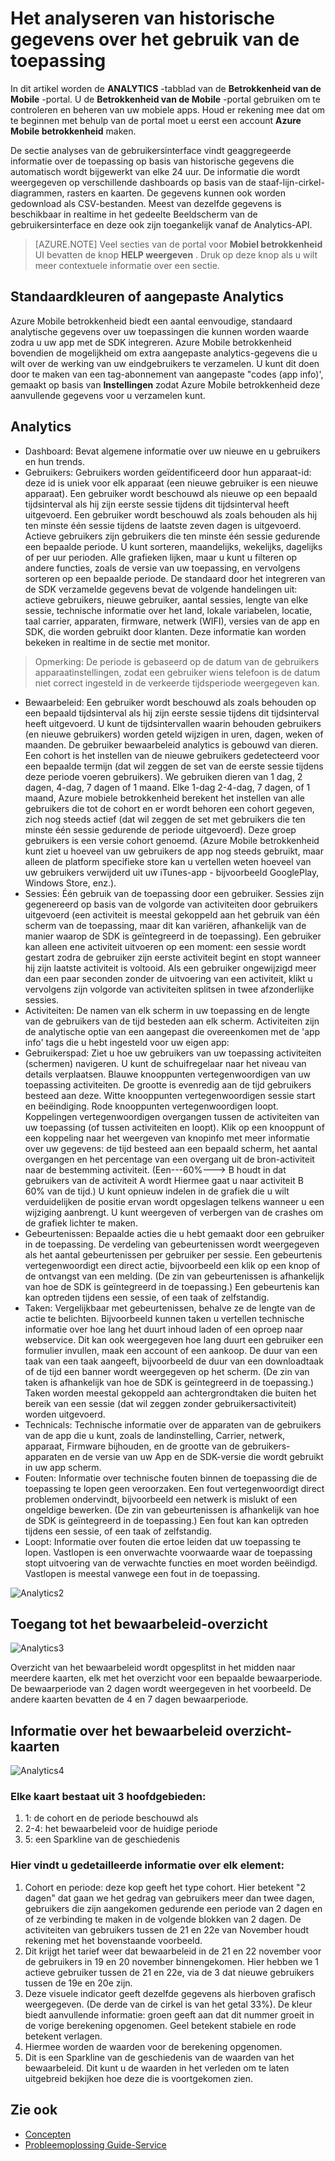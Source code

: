 <properties
   pageTitle="Gebruikersinterface van Azure mobiele betrokkenheid - analyses"
   description="Meer informatie over het analyseren van historische gegevens over uw-toepassing via Azure Mobile betrokkenheid"
   services="mobile-engagement"
   documentationCenter=""
   authors="piyushjo"
   manager="dwrede"
   editor=""/>

<tags
   ms.service="mobile-engagement"
   ms.devlang="na"
   ms.topic="article"
   ms.tgt_pltfrm="mobile-multiple"
   ms.workload="mobile"
   ms.date="08/19/2016"
   ms.author="piyushjo"/>

# <a name="how-to-analyze-historical-data-about-your-application"></a>Het analyseren van historische gegevens over het gebruik van de toepassing

In dit artikel worden de **ANALYTICS** -tabblad van de **Betrokkenheid van de Mobile** -portal. U de **Betrokkenheid van de Mobile** -portal gebruiken om te controleren en beheren van uw mobiele apps. Houd er rekening mee dat om te beginnen met behulp van de portal moet u eerst een account **Azure Mobile betrokkenheid** maken.


De sectie analyses van de gebruikersinterface vindt geaggregeerde informatie over de toepassing op basis van historische gegevens die automatisch wordt bijgewerkt van elke 24 uur. De informatie die wordt weergegeven op verschillende dashboards op basis van de staaf-lijn-cirkel-diagrammen, rasters en kaarten. De gegevens kunnen ook worden gedownload als CSV-bestanden. Meest van dezelfde gegevens is beschikbaar in realtime in het gedeelte Beeldscherm van de gebruikersinterface en deze ook zijn toegankelijk vanaf de Analytics-API.

>[AZURE.NOTE] Veel secties van de portal voor **Mobiel betrokkenheid** UI bevatten de knop **HELP weergeven** . Druk op deze knop als u wilt meer contextuele informatie over een sectie.

## <a name="standard-and-custom-analytics"></a>Standaardkleuren of aangepaste Analytics

Azure Mobile betrokkenheid biedt een aantal eenvoudige, standaard analytische gegevens over uw toepassingen die kunnen worden waarde zodra u uw app met de SDK integreren. Azure Mobile betrokkenheid bovendien de mogelijkheid om extra aangepaste analytics-gegevens die u wilt over de werking van uw eindgebruikers te verzamelen. U kunt dit doen door te maken van een tag-abonnement van aangepaste "codes (app info)', gemaakt op basis van **Instellingen** zodat Azure Mobile betrokkenheid deze aanvullende gegevens voor u verzamelen kunt.



## <a name="analytics"></a>Analytics
- Dashboard: Bevat algemene informatie over uw nieuwe en u gebruikers en hun trends.
- Gebruikers: Gebruikers worden geïdentificeerd door hun apparaat-id: deze id is uniek voor elk apparaat (een nieuwe gebruiker is een nieuwe apparaat). Een gebruiker wordt beschouwd als nieuwe op een bepaald tijdsinterval als hij zijn eerste sessie tijdens dit tijdsinterval heeft uitgevoerd. Een gebruiker wordt beschouwd als zoals behouden als hij ten minste één sessie tijdens de laatste zeven dagen is uitgevoerd. Actieve gebruikers zijn gebruikers die ten minste één sessie gedurende een bepaalde periode. U kunt sorteren, maandelijks, wekelijks, dagelijks of per uur perioden. Alle grafieken lijken, maar u kunt u filteren op andere functies, zoals de versie van uw toepassing, en vervolgens sorteren op een bepaalde periode. De standaard door het integreren van de SDK verzamelde gegevens bevat de volgende handelingen uit: actieve gebruikers, nieuwe gebruiker, aantal sessies, lengte van elke sessie, technische informatie over het land, lokale variabelen, locatie, taal carrier, apparaten, firmware, netwerk (WIFI), versies van de app en SDK, die worden gebruikt door klanten. Deze informatie kan worden bekeken in realtime in de sectie met monitor.

> Opmerking: De periode is gebaseerd op de datum van de gebruikers apparaatinstellingen, zodat een gebruiker wiens telefoon is de datum niet correct ingesteld in de verkeerde tijdsperiode weergegeven kan.

- Bewaarbeleid: Een gebruiker wordt beschouwd als zoals behouden op een bepaald tijdsinterval als hij zijn eerste sessie tijdens dit tijdsinterval heeft uitgevoerd. U kunt de tijdsintervallen waarin behouden gebruikers (en nieuwe gebruikers) worden geteld wijzigen in uren, dagen, weken of maanden. De gebruiker bewaarbeleid analytics is gebouwd van dieren. Een cohort is het instellen van de nieuwe gebruikers gedetecteerd voor een bepaalde termijn (dat wil zeggen de set van de eerste sessie tijdens deze periode voeren gebruikers). We gebruiken dieren van 1 dag, 2 dagen, 4-dag, 7 dagen of 1 maand. Elke 1-dag 2-4-dag, 7 dagen, of 1 maand, Azure mobiele betrokkenheid berekent het instellen van alle gebruikers die tot de cohort en er wordt behoren een cohort gegeven, zich nog steeds actief (dat wil zeggen de set met gebruikers die ten minste één sessie gedurende de periode uitgevoerd). Deze groep gebruikers is een versie cohort genoemd. (Azure Mobile betrokkenheid kunt ziet u hoeveel van uw gebruikers de app nog steeds gebruikt, maar alleen de platform specifieke store kan u vertellen weten hoeveel van uw gebruikers verwijderd uit uw iTunes-app - bijvoorbeeld GooglePlay, Windows Store, enz.).
- Sessies: Één gebruik van de toepassing door een gebruiker. Sessies zijn gegenereerd op basis van de volgorde van activiteiten door gebruikers uitgevoerd (een activiteit is meestal gekoppeld aan het gebruik van één scherm van de toepassing, maar dit kan variëren, afhankelijk van de manier waarop de SDK is geïntegreerd in de toepassing). Een gebruiker kan alleen ene activiteit uitvoeren op een moment: een sessie wordt gestart zodra de gebruiker zijn eerste activiteit begint en stopt wanneer hij zijn laatste activiteit is voltooid. Als een gebruiker ongewijzigd meer dan een paar seconden zonder de uitvoering van een activiteit, klikt u vervolgens zijn volgorde van activiteiten splitsen in twee afzonderlijke sessies.
- Activiteiten: De namen van elk scherm in uw toepassing en de lengte van de gebruikers van de tijd besteden aan elk scherm. Activiteiten zijn de analytische optie van een aangepast die overeenkomen met de 'app info' tags die u hebt ingesteld voor uw eigen app:
- Gebruikerspad: Ziet u hoe uw gebruikers van uw toepassing activiteiten (schermen) navigeren. U kunt de schuifregelaar naar het niveau van details verplaatsen. Blauwe knooppunten vertegenwoordigen van uw toepassing activiteiten. De grootte is evenredig aan de tijd gebruikers besteed aan deze. Witte knooppunten vertegenwoordigen sessie start en beëindiging. Rode knooppunten vertegenwoordigen loopt. Koppelingen vertegenwoordigen overgangen tussen de activiteiten van uw toepassing (of tussen activiteiten en loopt). Klik op een knooppunt of een koppeling naar het weergeven van knopinfo met meer informatie over uw gegevens: de tijd besteed aan een bepaald scherm, het aantal overgangen en het percentage van een overgang uit de bron-activiteit naar de bestemming activiteit. (Een---60%---> B houdt in dat gebruikers van de activiteit A wordt Hiermee gaat u naar activiteit B 60% van de tijd.) U kunt opnieuw indelen in de grafiek die u wilt verduidelijken de positie ervan wordt opgeslagen telkens wanneer u een wijziging aanbrengt. U kunt weergeven of verbergen van de crashes om de grafiek lichter te maken.
- Gebeurtenissen: Bepaalde acties die u hebt gemaakt door een gebruiker in de toepassing. De verdeling van gebeurtenissen wordt weergegeven als het aantal gebeurtenissen per gebruiker per sessie. Een gebeurtenis vertegenwoordigt een direct actie, bijvoorbeeld een klik op een knop of de ontvangst van een melding. (De zin van gebeurtenissen is afhankelijk van hoe de SDK is geïntegreerd in de toepassing.) Een gebeurtenis kan kan optreden tijdens een sessie, of een taak of zelfstandig.
- Taken: Vergelijkbaar met gebeurtenissen, behalve ze de lengte van de actie te belichten. Bijvoorbeeld kunnen taken u vertellen technische informatie over hoe lang het duurt inhoud laden of een oproep naar webservice. Dit kan ook weergegeven hoe lang duurt een gebruiker een formulier invullen, maak een account of een aankoop. De duur van een taak van een taak aangeeft, bijvoorbeeld de duur van een downloadtaak of de tijd een banner wordt weergegeven op het scherm. (De zin van taken is afhankelijk van hoe de SDK is geïntegreerd in de toepassing.) Taken worden meestal gekoppeld aan achtergrondtaken die buiten het bereik van een sessie (dat wil zeggen zonder gebruikersactiviteit) worden uitgevoerd.
- Technicals: Technische informatie over de apparaten van de gebruikers van de app die u kunt, zoals de landinstelling, Carrier, netwerk, apparaat, Firmware bijhouden, en de grootte van de gebruikers-apparaten en de versie van uw App en de SDK-versie die wordt gebruikt in uw app scherm.
- Fouten: Informatie over technische fouten binnen de toepassing die de toepassing te lopen geen veroorzaken. Een fout vertegenwoordigt direct problemen ondervindt, bijvoorbeeld een netwerk is mislukt of een ongeldige bewerken. (De zin van gebeurtenissen is afhankelijk van hoe de SDK is geïntegreerd in de toepassing.) Een fout kan kan optreden tijdens een sessie, of een taak of zelfstandig.
- Loopt: Informatie over fouten die ertoe leiden dat uw toepassing te lopen. Vastlopen is een onverwachte voorwaarde waar de toepassing stopt uitvoering van de verwachte functies en moet worden beëindigd. Vastlopen is meestal vanwege een fout in de toepassing.

![Analytics2][11]

## <a name="accessing-the-retention-overview"></a>Toegang tot het bewaarbeleid-overzicht
![Analytics3][12]

Overzicht van het bewaarbeleid wordt opgesplitst in het midden naar meerdere kaarten, elk met het overzicht voor een bepaalde bewaarperiode. De bewaarperiode van 2 dagen wordt weergegeven in het voorbeeld. De andere kaarten bevatten de 4 en 7 dagen bewaarperiode.

## <a name="understanding-the-retention-overview-cards"></a>Informatie over het bewaarbeleid overzicht-kaarten
![Analytics4][13]

### <a name="each-card-is-composed-of-3-main-parts"></a>Elke kaart bestaat uit 3 hoofdgebieden:
1. 1: de cohort en de periode beschouwd als
2. 2-4: het bewaarbeleid voor de huidige periode
3. 5: een Sparkline van de geschiedenis

### <a name="here-is-detailed-information-about-each-element"></a>Hier vindt u gedetailleerde informatie over elk element:
1.    Cohort en periode: deze kop geeft het type cohort. Hier betekent "2 dagen" dat gaan we het gedrag van gebruikers meer dan twee dagen, gebruikers die zijn aangekomen gedurende een periode van 2 dagen en of ze verbinding te maken in de volgende blokken van 2 dagen. De activiteiten van gebruikers tussen de 21 en 22e van November houdt rekening met het bovenstaande voorbeeld.
2.    Dit krijgt het tarief weer dat bewaarbeleid in de 21 en 22 november voor de gebruikers in 19 en 20 november binnengekomen. Hier hebben we 1 actieve gebruiker tussen de 21 en 22e, via de 3 dat nieuwe gebruikers tussen de 19e en 20e zijn.
3.    Deze visuele indicator geeft dezelfde gegevens als hierboven grafisch weergegeven. (De derde van de cirkel is van het getal 33%). De kleur biedt aanvullende informatie: groen geeft aan dat dit nummer groeit in de vorige berekening opgenomen. Geel betekent stabiele en rode betekent verlagen.
4.    Hiermee worden de waarden voor de berekening opgenomen.
5.    Dit is een Sparkline van de geschiedenis van de waarden van het bewaarbeleid. Dit kunt u de waarden in het verleden om te laten uitgebreid bekijken hoe deze die is voortgekomen zien.


## <a name="see-also"></a>Zie ook

- [Concepten][Link 6]
- [Probleemoplossing Guide-Service][Link 24]

<!--Image references-->
[1]: ./media/mobile-engagement-user-interface-navigation/navigation1.png
[2]: ./media/mobile-engagement-user-interface-home/home1.png
[3]: ./media/mobile-engagement-user-interface-home/home2.png
[4]: ./media/mobile-engagement-user-interface-home/home3.png
[5]: ./media/mobile-engagement-user-interface-home/home4.png
[6]: ./media/mobile-engagement-user-interface-home/home5.png
[7]: ./media/mobile-engagement-user-interface-my-account/myaccount1.png
[8]: ./media/mobile-engagement-user-interface-my-account/myaccount2.png
[9]: ./media/mobile-engagement-user-interface-my-account/myaccount3.png
[10]: ./media/mobile-engagement-user-interface-analytics/analytics1.png
[11]: ./media/mobile-engagement-user-interface-analytics/analytics2.png
[12]: ./media/mobile-engagement-user-interface-analytics/analytics3.png
[13]: ./media/mobile-engagement-user-interface-analytics/analytics4.png
[14]: ./media/mobile-engagement-user-interface-monitor/monitor1.png
[15]: ./media/mobile-engagement-user-interface-monitor/monitor2.png
[16]: ./media/mobile-engagement-user-interface-monitor/monitor3.png
[17]: ./media/mobile-engagement-user-interface-monitor/monitor4.png
[18]: ./media/mobile-engagement-user-interface-reach/reach1.png
[19]: ./media/mobile-engagement-user-interface-reach/reach2.png
[20]: ./media/mobile-engagement-user-interface-reach-campaign/Reach-Campaign1.png
[21]: ./media/mobile-engagement-user-interface-reach-campaign/Reach-Campaign2.png
[22]: ./media/mobile-engagement-user-interface-reach-campaign/Reach-Campaign3.png
[23]: ./media/mobile-engagement-user-interface-reach-campaign/Reach-Campaign4.png
[24]: ./media/mobile-engagement-user-interface-reach-campaign/Reach-Campaign5.png
[25]: ./media/mobile-engagement-user-interface-reach-campaign/Reach-Campaign6.png
[26]: ./media/mobile-engagement-user-interface-reach-campaign/Reach-Campaign7.png
[27]: ./media/mobile-engagement-user-interface-reach-campaign/Reach-Campaign8.png
[28]: ./media/mobile-engagement-user-interface-reach-campaign/Reach-Campaign9.png
[29]: ./media/mobile-engagement-user-interface-reach-criterion/Reach-Criterion1.png
[30]: ./media/mobile-engagement-user-interface-reach-content/Reach-Content1.png
[31]: ./media/mobile-engagement-user-interface-reach-content/Reach-Content2.png
[32]: ./media/mobile-engagement-user-interface-reach-content/Reach-Content3.png
[33]: ./media/mobile-engagement-user-interface-reach-content/Reach-Content4.png
[34]: ./media/mobile-engagement-user-interface-dashboard/dashboard1.png
[35]: ./media/mobile-engagement-user-interface-segments/segments1.png
[36]: ./media/mobile-engagement-user-interface-segments/segments2.png
[37]: ./media/mobile-engagement-user-interface-segments/segments3.png
[38]: ./media/mobile-engagement-user-interface-segments/segments4.png
[39]: ./media/mobile-engagement-user-interface-segments/segments5.png
[40]: ./media/mobile-engagement-user-interface-segments/segments6.png
[41]: ./media/mobile-engagement-user-interface-segments/segments7.png
[42]: ./media/mobile-engagement-user-interface-segments/segments8.png
[43]: ./media/mobile-engagement-user-interface-segments/segments9.png
[44]: ./media/mobile-engagement-user-interface-segments/segments10.png
[45]: ./media/mobile-engagement-user-interface-segments/segments11.png
[46]: ./media/mobile-engagement-user-interface-settings/settings1.png
[47]: ./media/mobile-engagement-user-interface-settings/settings2.png
[48]: ./media/mobile-engagement-user-interface-settings/settings3.png
[49]: ./media/mobile-engagement-user-interface-settings/settings4.png
[50]: ./media/mobile-engagement-user-interface-settings/settings5.png
[51]: ./media/mobile-engagement-user-interface-settings/settings6.png
[52]: ./media/mobile-engagement-user-interface-settings/settings7.png
[53]: ./media/mobile-engagement-user-interface-settings/settings8.png
[54]: ./media/mobile-engagement-user-interface-settings/settings9.png
[55]: ./media/mobile-engagement-user-interface-settings/settings10.png
[56]: ./media/mobile-engagement-user-interface-settings/settings11.png
[57]: ./media/mobile-engagement-user-interface-settings/settings12.png
[58]: ./media/mobile-engagement-user-interface-settings/settings13.png

<!--Link references-->
[Link 1]: mobile-engagement-user-interface.md
[Link 2]: mobile-engagement-troubleshooting-guide.md
[Link 3]: mobile-engagement-how-tos.md
[Link 4]: http://go.microsoft.com/fwlink/?LinkID=525553
[Link 5]: http://go.microsoft.com/fwlink/?LinkID=525554
[Link 6]: http://go.microsoft.com/fwlink/?LinkId=525555
[Link 7]: https://account.windowsazure.com/PreviewFeatures
[Link 8]: https://social.msdn.microsoft.com/Forums/azure/home?forum=azuremobileengagement
[Link 9]: http://azure.microsoft.com/services/mobile-engagement/
[Link 10]: http://azure.microsoft.com/documentation/services/mobile-engagement/
[Link 11]: http://azure.microsoft.com/pricing/details/mobile-engagement/
[Link 12]: mobile-engagement-user-interface-navigation.md
[Link 13]: mobile-engagement-user-interface-home.md
[Link 14]: mobile-engagement-user-interface-my-account.md
[Link 15]: mobile-engagement-user-interface-analytics.md
[Link 16]: mobile-engagement-user-interface-monitor.md
[Link 17]: mobile-engagement-user-interface-reach.md
[Link 18]: mobile-engagement-user-interface-segments.md
[Link 19]: mobile-engagement-user-interface-dashboard.md
[Link 20]: mobile-engagement-user-interface-settings.md
[Link 21]: mobile-engagement-troubleshooting-guide-analytics.md
[Link 22]: mobile-engagement-troubleshooting-guide-apis.md
[Link 23]: mobile-engagement-troubleshooting-guide-push-reach.md
[Link 24]: mobile-engagement-troubleshooting-guide-service.md
[Link 25]: mobile-engagement-troubleshooting-guide-sdk.md
[Link 26]: mobile-engagement-troubleshooting-guide-sr-info.md
[Link 27]: ../mobile-engagement-how-tos-first-push.md
[Link 28]: ../mobile-engagement-how-tos-test-campaign.md
[Link 29]: ../mobile-engagement-how-tos-personalize-push.md
[Link 30]: ../mobile-engagement-how-tos-differentiate-push.md
[Link 31]: ../mobile-engagement-how-tos-schedule-campaign.md
[Link 32]: ../mobile-engagement-how-tos-text-view.md
[Link 33]: ../mobile-engagement-how-tos-web-view.md
